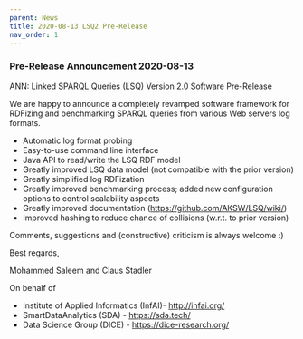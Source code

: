 ```yaml
---
parent: News
title: 2020-08-13 LSQ2 Pre-Release
nav_order: 1
---
```


### Pre-Release Announcement 2020-08-13

ANN: Linked SPARQL Queries (LSQ) Version 2.0 Software Pre-Release

We are happy to announce a completely revamped software framework for RDFizing and benchmarking SPARQL queries from
various Web servers log formats.

* Automatic log format probing
* Easy-to-use command line interface
* Java API to read/write the LSQ RDF model
* Greatly improved LSQ data model (not compatible with the prior version)
* Greatly simplified log RDFization
* Greatly improved benchmarking process; added new configuration options to control scalability aspects
* Greatly improved documentation (https://github.com/AKSW/LSQ/wiki/)
* Improved hashing to reduce chance of collisions (w.r.t. to prior version)

Comments, suggestions and (constructive) criticism is always welcome :)

Best regards,

Mohammed Saleem and Claus Stadler

On behalf of
* Institute of Applied Informatics (InfAI)- http://infai.org/
* SmartDataAnalytics (SDA) - https://sda.tech/
* Data Science Group (DICE) - https://dice-research.org/

